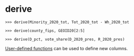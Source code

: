 # derive

`>>> derive(Minority_2020_tot, Tot_2020_tot - Wh_2020_tot`

`>>> derive(county_fips, GEOID20[2:5]`

`>>> derive(D_pct, vote_share(D_2020_pres, R_2020_pres)`

[User-defined functions](../udf.md) can be used to define new columns.